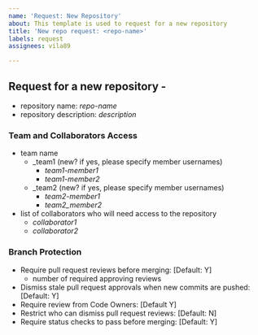 ```yaml
---
name: 'Request: New Repository'
about: This template is used to request for a new repository
title: 'New repo request: <repo-name>'
labels: request
assignees: vila89

---
```


## Request for a new repository - <new-repo>

- repository name: _repo-name_
- repository description: _description_

### Team and Collaborators Access
- team name 
    - _team1 (new? if yes, please specify member usernames)
        - _team1-member1_
        - _team1-member2_
    - _team2 (new? if yes, please specify member usernames)
        - _team2-member1_
        - _team2_member2_
- list of collaborators who will need access to the repository
    - _collaborator1_
    - _collaborator2_

### Branch Protection
- Require pull request reviews before merging: [Default: Y]
    - number of required approving reviews
- Dismiss stale pull request approvals when new commits are pushed: [Default: Y]
- Require review from Code Owners: [Default Y]
- Restrict who can dismiss pull request reviews: [Default: N]
- Require status checks to pass before merging: [Default: Y]
